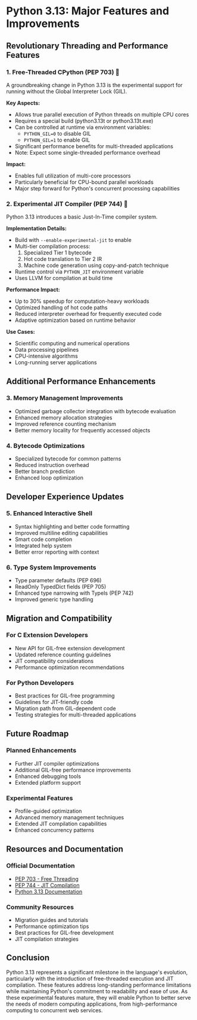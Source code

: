 # Python 3.13: Major Features and Improvements

## Revolutionary Threading and Performance Features

### 1. Free-Threaded CPython (PEP 703) 🔄
A groundbreaking change in Python 3.13 is the experimental support for running without the Global Interpreter Lock (GIL).

**Key Aspects:**
- Allows true parallel execution of Python threads on multiple CPU cores
- Requires a special build (python3.13t or python3.13t.exe)
- Can be controlled at runtime via environment variables:
  - `PYTHON_GIL=0` to disable GIL
  - `PYTHON_GIL=1` to enable GIL
- Significant performance benefits for multi-threaded applications
- Note: Expect some single-threaded performance overhead

**Impact:**
- Enables full utilization of multi-core processors
- Particularly beneficial for CPU-bound parallel workloads
- Major step forward for Python's concurrent processing capabilities

### 2. Experimental JIT Compiler (PEP 744) 🚀
Python 3.13 introduces a basic Just-In-Time compiler system.

**Implementation Details:**
- Build with `--enable-experimental-jit` to enable
- Multi-tier compilation process:
  1. Specialized Tier 1 bytecode
  2. Hot code translation to Tier 2 IR
  3. Machine code generation using copy-and-patch technique
- Runtime control via `PYTHON_JIT` environment variable
- Uses LLVM for compilation at build time

**Performance Impact:**
- Up to 30% speedup for computation-heavy workloads
- Optimized handling of hot code paths
- Reduced interpreter overhead for frequently executed code
- Adaptive optimization based on runtime behavior

**Use Cases:**
- Scientific computing and numerical operations
- Data processing pipelines
- CPU-intensive algorithms
- Long-running server applications

## Additional Performance Enhancements

### 3. Memory Management Improvements
- Optimized garbage collector integration with bytecode evaluation
- Enhanced memory allocation strategies
- Improved reference counting mechanism
- Better memory locality for frequently accessed objects

### 4. Bytecode Optimizations
- Specialized bytecode for common patterns
- Reduced instruction overhead
- Better branch prediction
- Enhanced loop optimization

## Developer Experience Updates

### 5. Enhanced Interactive Shell
- Syntax highlighting and better code formatting
- Improved multiline editing capabilities
- Smart code completion
- Integrated help system
- Better error reporting with context

### 6. Type System Improvements
- Type parameter defaults (PEP 696)
- ReadOnly TypedDict fields (PEP 705)
- Enhanced type narrowing with TypeIs (PEP 742)
- Improved generic type handling

## Migration and Compatibility

### For C Extension Developers
- New API for GIL-free extension development
- Updated reference counting guidelines
- JIT compatibility considerations
- Performance optimization recommendations

### For Python Developers
- Best practices for GIL-free programming
- Guidelines for JIT-friendly code
- Migration path from GIL-dependent code
- Testing strategies for multi-threaded applications

## Future Roadmap

### Planned Enhancements
- Further JIT compiler optimizations
- Additional GIL-free performance improvements
- Enhanced debugging tools
- Extended platform support

### Experimental Features
- Profile-guided optimization
- Advanced memory management techniques
- Extended JIT compilation capabilities
- Enhanced concurrency patterns

## Resources and Documentation

### Official Documentation
- [PEP 703 - Free Threading](https://peps.python.org/pep-0703/)
- [PEP 744 - JIT Compilation](https://peps.python.org/pep-0744/)
- [Python 3.13 Documentation](https://docs.python.org/3.13/)

### Community Resources
- Migration guides and tutorials
- Performance optimization tips
- Best practices for GIL-free development
- JIT compilation strategies

## Conclusion

Python 3.13 represents a significant milestone in the language's evolution, particularly with the introduction of free-threaded execution and JIT compilation. These features address long-standing performance limitations while maintaining Python's commitment to readability and ease of use. As these experimental features mature, they will enable Python to better serve the needs of modern computing applications, from high-performance computing to concurrent web services.
